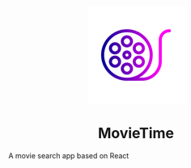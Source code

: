 <p align="center">
 <img src= "src/assets/movie2.png">
</p>

<h1 align="center">MovieTime</h1></h1>


A movie search app based on React
